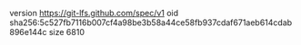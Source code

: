 version https://git-lfs.github.com/spec/v1
oid sha256:5c527fb7116b007cf4a98be3b58a44ce58fb937cdaf671aeb614cdab896e144c
size 6810
